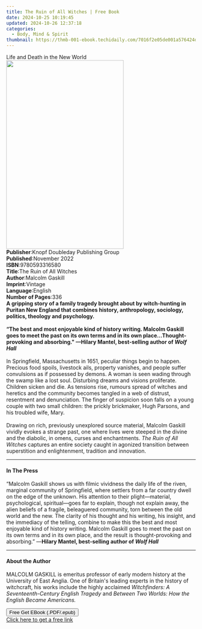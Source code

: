 ```yaml
---
title: The Ruin of All Witches | Free Book
date: 2024-10-25 10:19:45
updated: 2024-10-26 12:37:18
categories:
  - Body, Mind & Spirit
thumbnail: https://thmb-001-ebook.techidaily.com/7016f2e05de001a576424de00a5be7de5682591728aadcca7f4176c3446f9f22.jpg
---
```

<main id="book-container">
  <div class="flex flex-col">
    <div class="book-brief flex-1 py-6 px-4 sm:p-6 md:py-10 md:px-8">
      <!-- brief-->
      <div class="book-brief-main">Life and Death in the New World</div>
    </div>
    <div
      class="book-meta-info flex-1 grid gap-4 col-start-1 col-end-3 row-start-1 sm:mb-6 sm:grid-cols-4 lg:gap-6 lg:col-start-2 lg:row-end-6 lg:row-span-6 lg:mb-0"
    >
      <div
        class="book-meta-info-left place-content-center mt-4 p-4 text-sm leading-6 col-start-2 col-span-2 dark:text-slate-400"
      >
        <img
          class="w-full h-500 object-cover rounded-lg sm:h-255 sm:col-span-2 lg:col-span-full"
          src="https://img-001-ebook.techidaily.com/99910b1929a1c8a46a2b6afda1758f8ed793cbaa750972db1955c2b7dd87fe59.jpg"
          alt=""
          width="312"
          height="500"
        />
      </div>
      <div
        class="book-meta-info-right mt-2 col-start-1 row-start-2 col-span-3 self-center"
      >
        <!-- meta data  -->
        <div class="flex flex-col px-4 md:px-8">
          <div class="flex-1">
            <strong>Publisher</strong>:<span class="px-2"
              >Knopf Doubleday Publishing Group</span
            >
          </div>
          <div class="flex-1">
            <strong>Published</strong>:<span class="px-2">November 2022</span>
          </div>
          <div class="flex-1">
            <strong>ISBN</strong>:<span class="px-2">9780593316580</span>
          </div>
          <div class="flex-1">
            <strong>Title</strong>:<span class="px-2"
              >The Ruin of All Witches</span
            >
          </div>
          <div class="flex-1">
            <strong>Author</strong>:<span class="px-2">Malcolm Gaskill</span>
          </div>
          <div class="flex-1">
            <strong>Imprint</strong>:<span class="px-2">Vintage</span>
          </div>
          <div class="flex-1">
            <strong>Language</strong>:<span class="px-2">English</span>
          </div>
          <div class="flex-1">
            <strong>Number of Pages</strong>:<span class="px-2">336</span>
          </div>
        </div>
      </div>
    </div>
    <div class="book-description flex-1 py-6 px-4 sm:p-6 md:py-10 md:px-8">
      <div class="book-description-main">
        <div accordion-content="" id="description">
          <b
            >A gripping story of a family tragedy brought about by witch-hunting
            in Puritan New England that combines history, anthropology,
            sociology, politics, theology and psychology.<br /><br />“The best
            and most enjoyable kind of history writing. Malcolm Gaskill goes to
            meet the past on its own terms and in its own
            place…Thought-provoking and absorbing." —Hilary Mantel, best-selling
            author of <i>Wolf Hall</i></b
          ><br /><br />In Springfield, Massachusetts in 1651, peculiar things
          begin to happen. Precious food spoils, livestock ails, property
          vanishes, and people suffer convulsions as if possessed by demons. A
          woman is seen wading through the swamp like a lost soul. Disturbing
          dreams and visions proliferate. Children sicken and die. As tensions
          rise, rumours spread of witches and heretics and the community becomes
          tangled in a web of distrust, resentment and denunciation. The finger
          of suspicion soon falls on a young couple with two small children: the
          prickly brickmaker, Hugh Parsons, and his troubled wife, Mary.<br /><br />Drawing
          on rich, previously unexplored source material, Malcolm Gaskill
          vividly evokes a strange past, one where lives were steeped in the
          divine and the diabolic, in omens, curses and enchantments.
          <i>The Ruin of All Witches </i>captures an entire society caught in
          agonized transition between superstition and enlightenment, tradition
          and innovation.
        </div>
        <div class="accordion-fader"></div>
      </div>
    </div>
    <div class="book-excerpts flex-1 py-6 px-4 sm:p-6 md:py-10 md:px-8">
      <!-- excerpts-->
      <div class="book-excerpts-main">
        <hr />
        <h4 class="placeholder placeholder-heading">
          <span>In The Press</span>
        </h4>
        <p>
          “Malcolm Gaskill shows us&nbsp;with&nbsp;filmic vividness&nbsp;the
          daily life of the riven, marginal community of Springfield, where
          settlers from a far country dwell on the edge of the unknown. His
          attention to their plight—material, psychological, spiritual—goes far
          to explain, though not explain away, the alien beliefs of a fragile,
          beleaguered community, torn between the old world and the new. The
          clarity of his thought and his writing, his insight, and the immediacy
          of the telling, combine to make this&nbsp;the best and most enjoyable
          kind of history writing. Malcolm Gaskill goes to meet the past on its
          own terms and in its own place, and the result is thought-provoking
          and absorbing.” —<b
            >Hilary Mantel, best-selling author of <i>Wolf Hall</i></b
          >
        </p>
      </div>
    </div>
    <div class="book-about-author flex-1 py-6 px-4 sm:p-6 md:py-10 md:px-8">
      <!-- about author-->
      <div class="book-main-author-main">
        <hr />
        <h4 class="placeholder placeholder-heading">
          <span>About the Author</span>
        </h4>
        <p>
          MALCOLM GASKILL is emeritus professor of early modern history at the
          University of East Anglia. One of Britain's leading experts in the
          history of witchcraft, his works include the highly acclaimed
          <i>Witchfinders: A Seventeenth-Century English Tragedy</i> and
          <i>Between Two Worlds: How the English Became Americans.</i>
        </p>
      </div>
    </div>
    <div class="book-free-get flex-1 py-6 px-4 sm:p-6 md:py-10 md:px-8">
      <button
        id="btn-free-get"
        class="bg-blue-500 hover:bg-blue-700 text-white font-bold py-2 px-4 rounded"
      >
        Free Get EBook (.PDF/.epub)
      </button>
      <div id="countdown-display" class="px-2 text-lg mt-2"></div>
      <a
        id="free-link"
        class="hidden bg-blue-500 hover:bg-blue-700 text-white font-bold py-2 px-4 rounded"
        href="https://www.ebooks.com/en-us/book/210465730/the-ruin-of-all-witches/malcolm-gaskill/"
        target="_blank"
        >Click here to get a free link</a
      >
    </div>
    <script>
      let countdownTime = 0;
      let countdownInterval = null;
      document
        .getElementById('btn-free-get')
        .addEventListener('click', startCountdown);
      function startCountdown() {
        countdownTime = new Date().getTime() + 60000 * 3;
        countdownInterval = setInterval(updateCountdown, 1000);
        document.getElementById('btn-free-get').disabled = true;
        document
          .getElementById('btn-free-get')
          .classList.add('bg-gray-500', 'cursor-not-allowed');
      }
      function updateCountdown() {
        let currentTime = new Date().getTime();
        let timeLeft = countdownTime - currentTime;
        let secondsLeft = Math.floor(timeLeft / 1000);
        document.getElementById('countdown-display').innerHTML =
          `Remaining time: ${secondsLeft} seconds.`;
        if (secondsLeft <= 0) {
          clearInterval(countdownInterval);
          document.getElementById('btn-free-get').classList.add('hidden');
          document.getElementById('free-link').classList.remove('hidden');
          document.getElementById('countdown-display').innerHTML = '';
        }
      }
    </script>
  </div>
</main>

